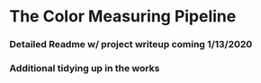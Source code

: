 # The Color Measuring Pipeline

### Detailed Readme w/ project writeup coming 1/13/2020

### Additional tidying up in the works


